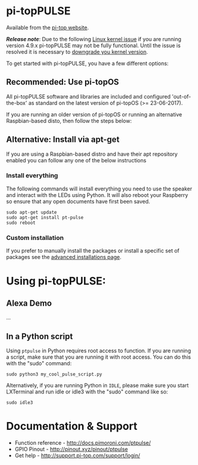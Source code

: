 # pi-topPULSE

Available from the [pi-top website](https://pi-top.com/product/addon).

***Release note***:
Due to the following [Linux kernel issue](https://github.com/raspberrypi/linux/issues/1855) if you are running version 4.9.x pi-topPULSE may not be fully functional. Until the issue is resolved it is necessary to [downgrade you kernel version](wiki).

To get started with pi-topPULSE, you have a few different options:

## Recommended: Use pi-topOS

All pi-topPULSE software and libraries are included and configured 'out-of-the-box' as standard on the latest version of pi-topOS (>= 23-06-2017).

If you are running an older version of pi-topOS or running an alternative Raspbian-based disto, then follow the steps below:

## Alternative: Install via apt-get

If you are using a Raspbian-based distro and have their apt repository enabled you can follow any one of the below instructions

### Install everything

The following commands will install everything you need to use the speaker and interact with the LEDs using Python. It will also reboot your Raspberry so ensure that any open documents have first been saved.

    sudo apt-get update
    sudo apt-get install pt-pulse
    sudo reboot    

### Custom installation

If you prefer to manually install the packages or install a specific set of packages see the [advanced installations page](https://github.com/pi-top/pi-topPULSE/wiki/Advanced-Installation-Methods).


# Using pi-topPULSE:

## Alexa Demo

...

## In a Python script

Using `ptpulse` in Python requires root access to function. If you are running a script, make sure that you are running it with root access. You can do this with the "sudo" command:

	sudo python3 my_cool_pulse_script.py


Alternatively, if you are running Python in `IDLE`, please make sure you start LXTerminal and run idle or idle3 with the "sudo" command like so:

	sudo idle3

# Documentation & Support

* Function reference - http://docs.pimoroni.com/ptpulse/
* GPIO Pinout - http://pinout.xyz/pinout/ptpulse
* Get help - http://support.pi-top.com/support/login/

